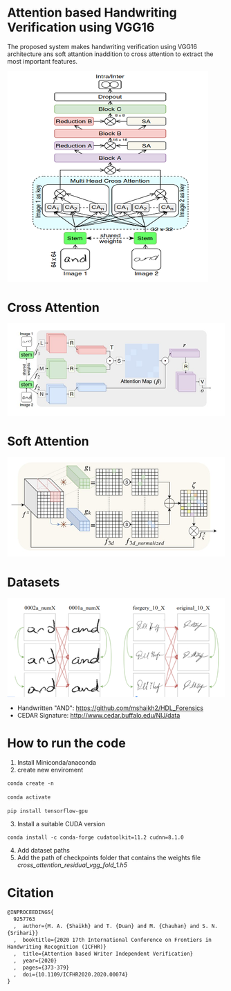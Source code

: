 # Attention based Handwriting Verification using VGG16

The proposed system makes handwriting verification using VGG16 architecture ans soft attantion inaddition to cross attention to extract the most important features.

![Eng to End Architecture using VGG16](model.png)


# Cross Attention
![Cross Attention](SAM.png)

# Soft Attention
![Soft Attention](CAM.png)

# Datasets

![Dataset](Dataset.png)

- Handwritten "AND": https://github.com/mshaikh2/HDL_Forensics
- CEDAR Signature: http://www.cedar.buffalo.edu/NIJ/data

# How to run the code 
1. Install Miniconda/anaconda
2. create new enviroment 
```
conda create -n 

conda activate 

pip install tensorflow-gpu

```
3. Install a suitable CUDA version 

```
conda install -c conda-forge cudatoolkit=11.2 cudnn=8.1.0
```
4. Add dataset paths 
5. Add the path of checkpoints folder that contains the weights file *cross_attention_residual_vgg_fold_1.h5*


# Citation
```
@INPROCEEDINGS{
  9257763
  ,  author={M. A. {Shaikh} and T. {Duan} and M. {Chauhan} and S. N. {Srihari}}
  ,  booktitle={2020 17th International Conference on Frontiers in Handwriting Recognition (ICFHR)}
  ,  title={Attention based Writer Independent Verification}
  ,  year={2020}
  ,  pages={373-379}
  ,  doi={10.1109/ICFHR2020.2020.00074}
}
```

